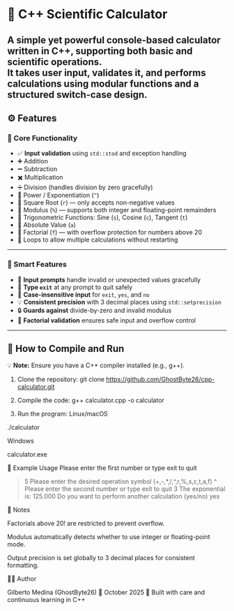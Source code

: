 # 🧮 C++ Scientific Calculator

A simple yet powerful **console-based calculator** written in **C++**, supporting both **basic** and **scientific operations**.  
It takes user input, validates it, and performs calculations using modular functions and a structured switch-case design.
---
## ⚙️ Features

### 🧩 Core Functionality
- ✅ **Input validation** using `std::stod` and exception handling  
- ➕ Addition  
- ➖ Subtraction  
- ✖️ Multiplication  
- ➗ Division (handles division by zero gracefully)  
- 🔺 Power / Exponentiation (`^`)  
- 🟰 Square Root (`r`) — only accepts non-negative values  
- 🧮 Modulus (`%`) — supports both integer and floating-point remainders  
- 🧭 Trigonometric Functions: Sine (`s`), Cosine (`c`), Tangent (`t`)  
- 🧱 Absolute Value (`a`)  
- 🧬 Factorial (`f`) — with overflow protection for numbers above 20  
- 🔁 Loops to allow multiple calculations without restarting  

---

### 🧠 Smart Features
- 🧾 **Input prompts** handle invalid or unexpected values gracefully  
- 🏃 **Type `exit`** at any prompt to quit safely  
- 🔡 **Case-insensitive input** for `exit`, `yes`, and `no`  
- 💡 **Consistent precision** with 3 decimal places using `std::setprecision`  
- 🔒 **Guards against** divide-by-zero and invalid modulus  
- 🔢 **Factorial validation** ensures safe input and overflow control  


---
## 🚀 How to Compile and Run

💡 **Note:** Ensure you have a C++ compiler installed (e.g., g++).

1. Clone the repository:
git clone https://github.com/GhostByte26/cpp-calculator.git

2. Compile the code:
g++ calculator.cpp -o calculator

3. Run the program:
Linux/macOS

./calculator

Windows

calculator.exe

🧩 Example Usage
Please enter the first number or type exit to quit
> 5
Please enter the desired operation symbol (+,-,*,/,^,r,%,s,c,t,a,f)
> ^
Please enter the second number or type exit to quit
> 3
The exponential is: 125.000
Do you want to perform another calculation (yes/no)
> yes

🧠 Notes

Factorials above 20! are restricted to prevent overflow.

Modulus automatically detects whether to use integer or floating-point mode.

Output precision is set globally to 3 decimal places for consistent formatting.

👨‍💻 Author

Gilberto Medina (GhostByte26)
📅 October 2025
🧠 Built with care and continuous learning in C++
